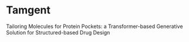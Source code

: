 # Tamgent
Tailoring Molecules for Protein Pockets: a Transformer-based Generative Solution for Structured-based Drug Design
